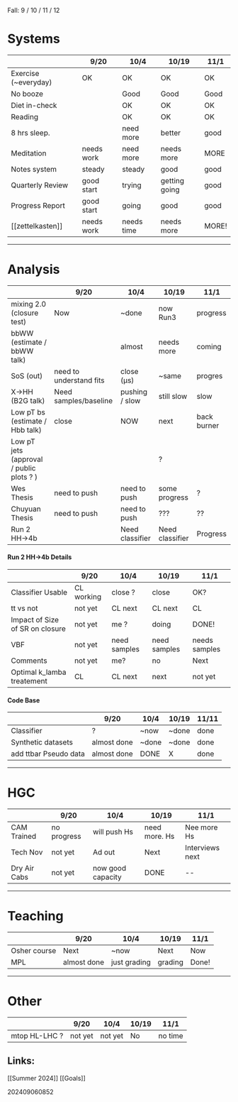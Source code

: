 Fall: 9 / 10 / 11 / 12


# Systems
|                       | 9/20       | 10/4       | 10/19         | 11/1  |
| --------------------- | ---------- | ---------- | ------------- | ----- |
| Exercise  (~everyday) | OK         | OK         | OK            | OK    |
| No booze              |            | Good       | Good          | Good  |
| Diet in-check         |            | OK         | OK            | OK    |
| Reading               |            | OK         | OK            | OK    |
| 8 hrs sleep.          |            | need more  | better        | good  |
| Meditation            | needs work | need more  | needs more    | MORE  |
| Notes system          | steady     | steady     | good          | good  |
| Quarterly Review      | good start | trying     | getting going | good  |
| Progress Report       | good start | going      | good          | good  |
| [[zettelkasten]]      | needs work | needs time | needs more    | MORE! |

-----
# Analysis 
|                                          | 9/20                    | 10/4            | 10/19           | 11/1        |
| ---------------------------------------- | ----------------------- | --------------- | --------------- | ----------- |
| mixing 2.0 (closure test)                | Now                     | ~done           | now Run3        | progress    |
| bbWW (estimate / bbWW talk)              |                         | almost          | needs more      | coming      |
| SoS (out)                                | need to understand fits | close (µs)      | ~same           | progres     |
| X→HH (B2G talk)                          | Need samples/baseline   | pushing / slow  | still slow      | slow        |
| Low pT bs (estimate / Hbb talk)          | close                   | NOW             | next            | back burner |
| Low pT jets (approval / public plots ? ) |                         |                 | ?               |             |
| Wes Thesis                               | need to push            | need to push    | some progress   | ?           |
| Chuyuan Thesis                           | need to push            | need to push    | ???             | ??          |
| Run 2 HH→4b                              |                         | Need classifier | Need classifier | Progress    |

#### Run 2 HH→4b Details
|                                 | 9/20       | 10/4         | 10/19        | 11/1          |
| ------------------------------- | ---------- | ------------ | ------------ | ------------- |
| Classifier Usable               | CL working | close ?      | close        | OK?           |
| tt vs not                       | not yet    | CL next      | CL next      | CL            |
| Impact of Size of SR on closure | not yet    | me ?         | doing        | DONE!         |
| VBF                             | not yet    | need samples | need samples | needs samples |
| Comments                        | not yet    | me?          | no           | Next          |
| Optimal k_lamba treatement      | CL         | CL next      | next         | not yet       |


#### Code Base
|                       | 9/20        | 10/4  | 10/19 | 11/11 |
| --------------------- | ----------- | ----- | ----- | ----- |
| Classifier            | ?           | ~now  | ~done | done  |
| Synthetic datasets    | almost done | ~done | ~done | done  |
| add ttbar Pseudo data | almost done | DONE  | X     | done  |

-----
# HGC
|              | 9/20        | 10/4              | 10/19         | 11/1            |
| ------------ | ----------- | ----------------- | ------------- | --------------- |
| CAM Trained  | no progress | will push Hs      | need more. Hs | Nee more Hs     |
| Tech  Nov    | not yet     | Ad out            | Next          | Interviews next |
| Dry Air Cabs | not yet     | now good capacity | DONE          | --              |

-----
# Teaching
|              | 9/20        | 10/4         | 10/19   | 11/1  |
| ------------ | ----------- | ------------ | ------- | ----- |
| Osher course | Next        | ~now         | Next    | Now   |
| MPL          | almost done | just grading | grading | Done! |

-----
# Other
|               | 9/20    | 10/4    | 10/19 | 11/1    |
| ------------- | ------- | ------- | ----- | ------- |
| mtop HL-LHC ? | not yet | not yet | No    | no time |





## Links: 
[[Summer 2024]]
[[Goals]]



202409060852
